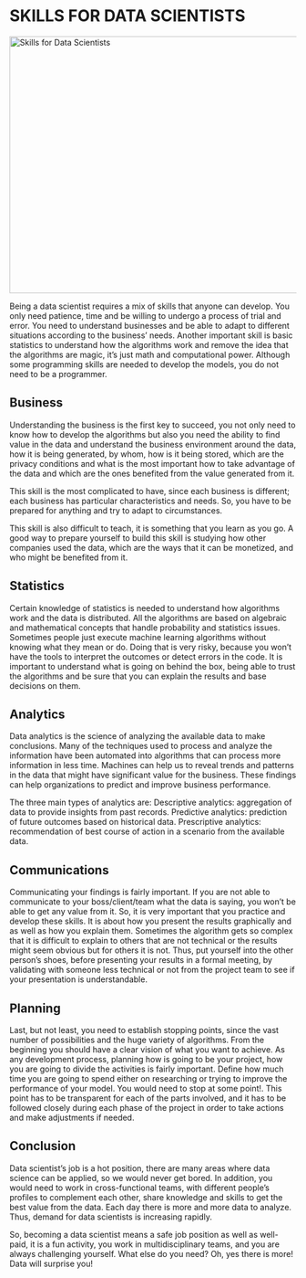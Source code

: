 


# SKILLS FOR DATA SCIENTISTS

<img src="https://cdn.pixabay.com/photo/2018/09/15/19/52/analytics-3680198_960_720.png"
     alt="Skills for Data Scientists"
     width="550" height="450"
     align="middle"/>

Being a data scientist requires a mix of skills that anyone can develop. You only need patience, time and be willing to undergo a process of trial and error. You need to understand businesses and be able to adapt to different situations according to the business’ needs. Another important skill is basic statistics to understand how the algorithms work and remove the idea that the algorithms are magic, it’s just math and computational power. Although some programming skills are needed to develop the models, you do not need to be a programmer. 

## Business 
Understanding the business is the first key to succeed, you not only need to know how to develop the algorithms but also you need the ability to find value in the data and understand the business environment around the data, how it is being generated, by whom, how is it being stored, which are the privacy conditions and what is the most important how to take advantage of the data and which are the ones benefited from the value generated from it. 

This skill is the most complicated to have, since each business is different; each business has particular characteristics and needs. So, you have to be prepared for anything and try to adapt to circumstances. 

This skill is also difficult to teach, it is something that you learn as you go. A good way to prepare yourself to build this skill is studying how other companies used the data, which are the ways that it can be monetized, and who might be benefited from it.

## Statistics
Certain knowledge of statistics is needed to understand how algorithms work and the data is distributed.  All the algorithms are based on algebraic and mathematical concepts that handle probability and statistics issues. Sometimes people just execute machine learning algorithms without knowing what they mean or do. Doing that is very risky,  because you won’t have the tools to interpret the outcomes or detect errors in the code. It is important to understand what is going on behind the box, being able to trust the algorithms and be sure that you can explain the results and base decisions on them. 
## Analytics
Data analytics is the science of analyzing the available data to make conclusions. Many of the techniques used to process and analyze the information have been automated into algorithms that can process more information in less time. Machines can help us to reveal trends and patterns in the data that might have significant value for the business. These findings can help organizations to predict and improve business performance. 

The three main types of analytics are:
Descriptive analytics: aggregation of data to provide insights from past records.
Predictive analytics: prediction of future outcomes based on historical data.
Prescriptive analytics: recommendation of best course of action in a scenario from the available data.

## Communications
Communicating your findings is fairly important. If you are not able to communicate to your boss/client/team what the data is saying, you won’t be able to get any value from it. So, it is very important that you practice and develop these skills. It is about how you present the results graphically and as well as how you explain them. Sometimes the algorithm gets so complex that it is difficult to explain to others that are not technical or the results might seem obvious but for others it is not. Thus, put yourself into the other person’s shoes, before presenting your results in a formal meeting, by validating with someone less technical or not from the project team to see if your presentation is understandable. 
## Planning
Last, but not least, you need to establish stopping points, since the vast number of possibilities and the huge variety of algorithms. From the beginning you should have a clear vision of what you want to achieve. As any development process, planning how is going to be your project, how you are going to divide the activities is fairly important. Define how much time you are going to spend either on researching or trying to improve the performance of your model. You would need to stop at some point!. This point has to be transparent for each of the parts involved, and it has to be followed closely during each phase of the project in order to take actions and make adjustments if needed. 
## Conclusion
Data scientist’s job is a hot position, there are many areas where data science can be applied, so we would never get bored. In addition, you would need to work in cross-functional teams, with different people’s profiles to complement each other, share knowledge and skills to get the best value from the data. Each day there is more and more data to analyze. Thus, demand for data scientists is increasing rapidly. 

So, becoming a data scientist means a safe job position as well as well-paid, it is a fun activity, you work in multidisciplinary teams, and you are always challenging yourself. What else do you need? Oh, yes there is more! Data will surprise you!
